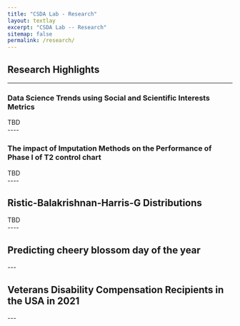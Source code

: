 ```yaml
---
title: "CSDA Lab - Research"
layout: textlay
excerpt: "CSDA Lab -- Research"
sitemap: false
permalink: /research/
---
```


## Research Highlights
---

<!-- ![]({{ site.url }}{{ site.baseurl }}/images/respic/.png){: style="width: 300px; float: left;margin-right: 30px; border: 10px"} -->

### Data Science Trends using Social and Scientific Interests Metrics
<div style="text-align: justify">
TBD
</div>
---- 


<!-- ![]({{ site.url }}{{ site.baseurl }}/images/respic/.png){: style="width: 300px; float: left;margin-right: 30px; border: 10px"} -->

### The impact of Imputation Methods on the Performance of Phase I of T2 control chart 
<div style="text-align: justify">
TBD
</div>
---- 


<!-- ![]({{ site.url }}{{ site.baseurl }}/images/respic/.png){: style="width: 300px; float: left;margin-right: 30px; border: 10px"} -->

## Ristic-Balakrishnan-Harris-G Distributions 
<div style="text-align: justify">
TBD
</div>
----


<!-- ![]({{ site.url }}{{ site.baseurl }}/images/respic/.png){: style="width: 300px; float: left;margin-right: 30px; border: 10px"} -->

## Predicting cheery blossom day of the year
<div style="text-align: justify">
</div>
---

## Veterans Disability Compensation Recipients in the USA in 2021
<div style="text-align: justify">
</div>
---

